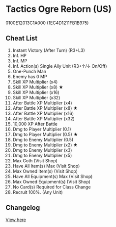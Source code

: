 # Tactics Ogre Reborn (US)
0100E12013C1A000 (1EC4D1211FB1B975)

## Cheat List
1. Instant Victory (After Turn) (R3+L3)
1. Inf. HP
1. Inf. MP
1. Inf. Action(s) Single Ally Unit (R3+↑/↓ On/Off)
1. One-Punch Man
1. Enemy has 0 MP
1. Skill XP Multiplier (x4)
1. Skill XP Multiplier (x8) ★
1. Skill XP Multiplier (x16)
1. Skill XP Multiplier (x32)
1. After Battle XP Multiplier (x4)
1. After Battle XP Multiplier (x8) ★
1. After Battle XP Multiplier (x16)
1. After Battle XP Multiplier (x32)
1. 10,000 XP After Battle
1. Dmg to Player Multiplier (0.1)
1. Dmg to Player Multiplier (0.5) ★
1. Dmg to Enemy Multiplier (0.5)
1. Dmg to Enemy Multiplier (x2) ★
1. Dmg to Enemy Multiplier (x3)
1. Dmg to Enemy Multiplier (x5)
1. Max Goth (Visit Shop)
1. Have All Item(s) Max (Visit Shop)
1. Max Owned Item(s) (Visit Shop)
1. Have All Equipment(s) Max (Visit Shop)
1. Max Owned Equipment(s) (Visit Shop)
1. No Card(s) Required for Class Change
1. Recruit 100%. (Any Unit)

## Changelog
[View here](./CHANGELOG.md)